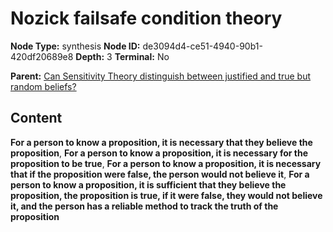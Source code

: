 # Nozick failsafe condition theory

**Node Type:** synthesis
**Node ID:** de3094d4-ce51-4940-90b1-420df20689e8
**Depth:** 3
**Terminal:** No

**Parent:** [Can Sensitivity Theory distinguish between justified and true but random beliefs?](can-sensitivity-theory-distinguish-between-justified-and-true-but-random-beliefs.md)

## Content

**For a person to know a proposition, it is necessary that they believe the proposition**, **For a person to know a proposition, it is necessary for the proposition to be true**, **For a person to know a proposition, it is necessary that if the proposition were false, the person would not believe it**, **For a person to know a proposition, it is sufficient that they believe the proposition, the proposition is true, if it were false, they would not believe it, and the person has a reliable method to track the truth of the proposition**
